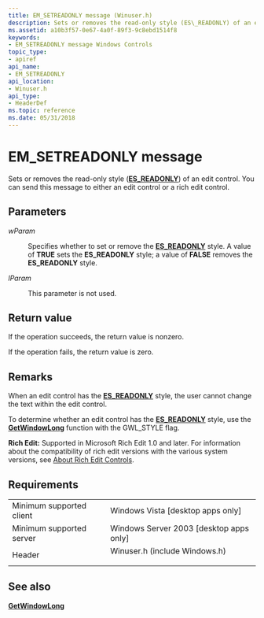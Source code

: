```yaml
---
title: EM_SETREADONLY message (Winuser.h)
description: Sets or removes the read-only style (ES\_READONLY) of an edit control. You can send this message to either an edit control or a rich edit control.
ms.assetid: a10b3f57-0e67-4a0f-89f3-9c8ebd1514f8
keywords:
- EM_SETREADONLY message Windows Controls
topic_type:
- apiref
api_name:
- EM_SETREADONLY
api_location:
- Winuser.h
api_type:
- HeaderDef
ms.topic: reference
ms.date: 05/31/2018
---
```


# EM\_SETREADONLY message

Sets or removes the read-only style ([**ES\_READONLY**](edit-control-styles.md)) of an edit control. You can send this message to either an edit control or a rich edit control.

## Parameters

<dl> <dt>

*wParam* 
</dt> <dd>

Specifies whether to set or remove the [**ES\_READONLY**](edit-control-styles.md) style. A value of **TRUE** sets the **ES\_READONLY** style; a value of **FALSE** removes the **ES\_READONLY** style.

</dd> <dt>

*lParam* 
</dt> <dd>

This parameter is not used.

</dd> </dl>

## Return value

If the operation succeeds, the return value is nonzero.

If the operation fails, the return value is zero.

## Remarks

When an edit control has the [**ES\_READONLY**](edit-control-styles.md) style, the user cannot change the text within the edit control.

To determine whether an edit control has the [**ES\_READONLY**](edit-control-styles.md) style, use the [**GetWindowLong**](https://docs.microsoft.com/windows/desktop/api/winuser/nf-winuser-getwindowlonga) function with the GWL\_STYLE flag.

**Rich Edit:** Supported in Microsoft Rich Edit 1.0 and later. For information about the compatibility of rich edit versions with the various system versions, see [About Rich Edit Controls](about-rich-edit-controls.md).

## Requirements



|                                     |                                                                                                          |
|-------------------------------------|----------------------------------------------------------------------------------------------------------|
| Minimum supported client<br/> | Windows Vista \[desktop apps only\]<br/>                                                           |
| Minimum supported server<br/> | Windows Server 2003 \[desktop apps only\]<br/>                                                     |
| Header<br/>                   | <dl> <dt>Winuser.h (include Windows.h)</dt> </dl> |



## See also

<dl> <dt>

[**GetWindowLong**](https://docs.microsoft.com/windows/desktop/api/winuser/nf-winuser-getwindowlonga)
</dt> </dl>

 

 





